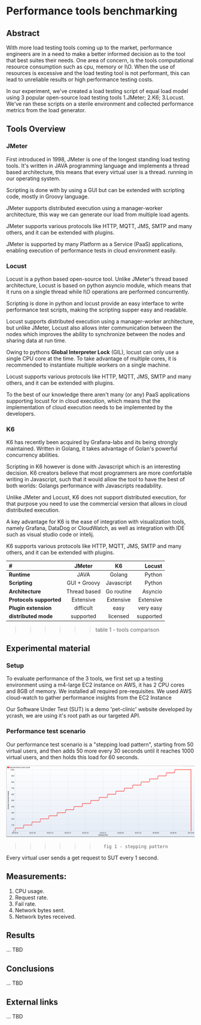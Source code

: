 # Performance tools benchmarking

## Abstract

With more load testing tools coming up to the market, performance engineers are in a need to make a better informed decision as to the tool that best suites their needs.
One area of concern, is the tools computational resource consumption such as cpu, memory or I\O.
When the use of resources is excessive and the load testing tool is not performant, this can lead to unreliable results or high performance testing costs.

In our experiment, we've created a  load testing script of equal load model using 3 popular open-source load testing tools 1.JMeter; 2.K6; 3.Locust.
We've ran these scripts on a sterile environment and collected performance metrics from the load generator.


## Tools Overview


### JMeter

First introduced in 1998, JMeter is one of the longest standing load testing tools.
It's written in JAVA programming language and implements a thread based architecture, this means that every virtual user is a thread. running in our operating system.

Scripting is done with by using a GUI but can be extended with scripting code, mostly in Groovy language.

JMeter supports distributed execution using a manager-worker architecture, this way we can generate our load from multiple load agents.

JMeter supports various protocols like HTTP, MQTT, JMS, SMTP and many others, and it can be extended with plugins.

JMeter is supported by many Platform as a Service (PaaS) applications, enabling execution of performance tests in cloud environment easily.

### Locust
Locust is a python based open-source tool.
Unlike JMeter's thread based architecture, Locust is based on python asyncio module, which means that it runs on a single thread while I\O operations are performed concurrently.

Scripting is done in python and locust provide an easy interface to write performance test scripts, making the scripting supper easy and readable.

Locust supports distributed execution using a manager-worker architecture, but unlike JMeter, Locust also allows inter communication between the nodes which improves the ability to synchronize between the nodes and sharing data at run time.


Owing to pythons __Global Interpreter Lock__ (GIL), locust can only use a single CPU core at the time.
To take advantage of multiple cores, it is recommended to instantiate multiple workers on a single machine.

Locust supports various protocols like HTTP, MQTT, JMS, SMTP and many others, and it can be extended with plugins.

To the best of our knowledge there aren't many (or any) PaaS applications supporting locust for in cloud execution, which means that the implementation of cloud execution needs to be implemented by the developers.

### K6

K6 has recently been acquired by Grafana-labs and its being strongly maintained.
Written in Golang, it takes advantage of Golan's powerful concurrency abilities.

Scripting in K6 however is done with Javascript which is an interesting decision.
K6 creators believe that most programmers are more comfortable writing in Javascript, such that it would allow the tool to have the best of both worlds:
Golangs performance with Javascripts readability.

Unlike JMeter and Locust, K6 does not support distributed execution, for that purpose you need to use the commercial version that allows in cloud distributed execution.

A key advantage for K6 is the ease of integration with visualization tools, namely Grafana, DataDog or CloudWatch, as well as integration with IDE such as visual studio code or intelij.

K6 supports various protocols like HTTP, MQTT, JMS, SMTP and many others, and it can be extended with plugins.

|   #	                        | JMeter        | K6 	         |Locust|
| :---                          |    :----:     |    :---:       |---:       |
| __Runtime__ 	                | JAVA          | Golang         | Python    |
| __Scripting__ 	            | GUI + Groovy  | Javascript     | Python    |
| __Architecture__ 	            | Thread based  | Go routine     | Asyncio   |
| __Protocols supported__ 	    | Extensive     | Extensive      | Extensive |
| __Plugin extension__ 	        | difficult     | easy           | very easy |
| __distributed mode__ 	        | supported     | licensed       | supported |
>>>>>> table 1 - tools comparison


## Experimental material

### Setup

To evaluate performance of the 3 tools, we first set up a testing environment using a m4-large EC2 instance on AWS, it has 2 CPU cores and 8GB of memory.
We installed all required pre-requisites.
We used AWS cloud-watch to gather performance insights from the EC2 Instance

Our Software Under Test (SUT) is a demo 'pet-clinic' website developed by ycrash, we are using it's root path as our targeted API.
### Performance test scenario

Our performance test scenario is a "stepping load pattern", starting from 50 virtual users, and then adds 50 more every 30 seconds until it reaches 1000 virtual users, and then holds this load for 60 seconds.

![Fig1](images/stepping-pattern.png)
>>>>>>        fig 1 - stepping pattern


Every virtual user sends a get request to SUT every 1 second.

## Measurements:
1. CPU usage.
2. Request rate.
3. Fail rate.
4. Network bytes sent.
5. Network bytes received.

## Results
... TBD
## Conclusions
... TBD
## External links
... TBD